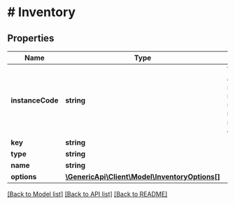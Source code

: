 # # Inventory

## Properties

Name | Type | Description | Notes
------------ | ------------- | ------------- | -------------
**instanceCode** | **string** | Уникальный алфавитно-цифровой идентификатор инстанса, которому принадлежит объект | [optional] 
**key** | **string** |  | [optional] 
**type** | **string** |  | [optional] 
**name** | **string** |  | [optional] 
**options** | [**\GenericApi\Client\Model\InventoryOptions[]**](InventoryOptions.md) |  | [optional] 

[[Back to Model list]](../../README.md#documentation-for-models) [[Back to API list]](../../README.md#documentation-for-api-endpoints) [[Back to README]](../../README.md)


